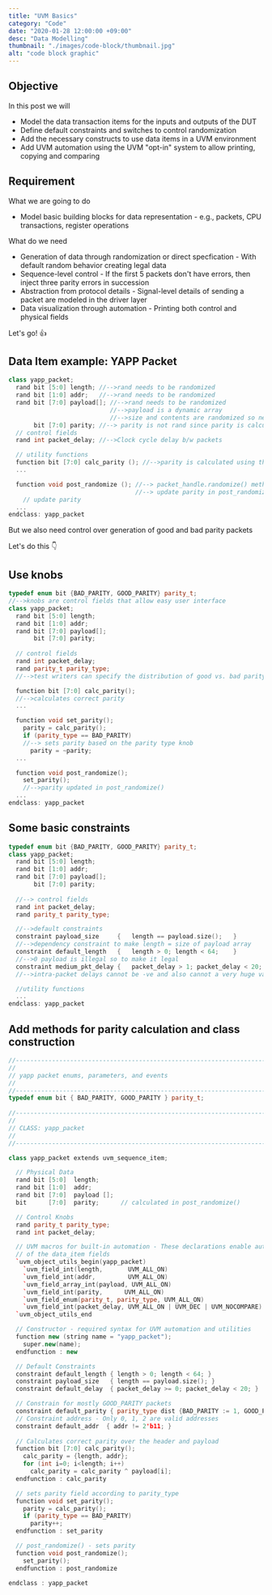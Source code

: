 ```yaml
---
title: "UVM Basics"
category: "Code"
date: "2020-01-28 12:00:00 +09:00"
desc: "Data Modelling"
thumbnail: "./images/code-block/thumbnail.jpg"
alt: "code block graphic"
---
```


## Objective

In this post we will 
* Model the data transaction items for the inputs and outputs of the DUT
* Define default constraints and switches to control randomization
* Add the necessary constructs to use data items in a UVM environment
* Add UVM automation using the UVM "opt-in" system to allow printing, copying and comparing

## Requirement

What we are going to do 
* Model basic building blocks for data representation - e.g., packets, CPU transactions, register operations

What do we need 
* Generation of data through randomization or direct specfication - With default random behavior creating legal data
* Sequence-level control - If the first 5 packets don't have errors, then inject three parity errors in succession
* Abstraction from protocol details - Signal-level details of sending a packet are modeled in the driver layer
* Data visualization through automation - Printing both control and physical fields

Let's go! 👍

## Data Item example: YAPP Packet

```cpp
class yapp_packet;
  rand bit [5:0] length; //-->rand needs to be randomized
  rand bit [1:0] addr;   //-->rand needs to be randomized
  rand bit [7:0] payload[]; //-->rand needs to be randomized
                            //-->payload is a dynamic array
                            //-->size and contents are randomized so needs constraint on size!
       bit [7:0] parity; //--> parity is not rand since parity is calculated on payload + header
  // control fields
  rand int packet_delay; //-->Clock cycle delay b/w packets

  // utility functions
  function bit [7:0] calc_parity (); //-->parity is calculated using this method
  ...

  function void post_randomize (); //--> packet_handle.randomize() method calls post_randomize()
                                   //--> update parity in post_randomize()
    // update parity
  ...
endclass: yapp_packet
```
But we also need control over generation of good and bad parity packets

Let's do this 👇

## Use knobs
```cpp
typedef enum bit {BAD_PARITY, GOOD_PARITY} parity_t;
//-->knobs are control fields that allow easy user interface
class yapp_packet;
  rand bit [5:0] length;
  rand bit [1:0] addr;
  rand bit [7:0] payload[];
       bit [7:0] parity;
  
  // control fields
  rand int packet_delay;
  rand parity_t parity_type; 
  //-->test writers can specify the distribution of good vs. bad parity

  function bit [7:0] calc_parity(); 
  //-->calculates correct parity
  ...

  function void set_parity();
    parity = calc_parity();
    if (parity_type == BAD_PARITY)
    //--> sets parity based on the parity type knob
      parity = ~parity;
  ...

  function void post_randomize();
    set_parity();
    //-->parity updated in post_randomize()
  ...
endclass: yapp_packet
```
## Some basic constraints
```cpp
typedef enum bit {BAD_PARITY, GOOD_PARITY} parity_t;
class yapp_packet;
  rand bit [5:0] length;
  rand bit [1:0] addr;
  rand bit [7:0] payload[];
       bit [7:0] parity;
  
  //--> control fields
  rand int packet_delay;
  rand parity_t parity_type;

  //-->default constraints
  constraint payload_size     {   length == payload.size();   }
  //-->dependency constraint to make length = size of payload array
  constraint default_length   {   length > 0; length < 64;    }
  //-->0 payload is illegal so to make it legal 
  constraint medium_pkt_delay {   packet_delay > 1; packet_delay < 20;  }
  //-->intra-packet delays cannot be -ve and also cannot a very huge value

  //utility functions
  ...
endclass: yapp_packet
```
## Add methods for parity calculation and class construction
```cpp
//------------------------------------------------------------------------------
//
// yapp packet enums, parameters, and events
//
//------------------------------------------------------------------------------
typedef enum bit { BAD_PARITY, GOOD_PARITY } parity_t;
 
//------------------------------------------------------------------------------
//
// CLASS: yapp_packet
//
//------------------------------------------------------------------------------

class yapp_packet extends uvm_sequence_item;     

  // Physical Data
  rand bit [5:0]  length;
  rand bit [1:0]  addr;
  rand bit [7:0]  payload [];
  bit      [7:0]  parity;      // calculated in post_randomize()

  // Control Knobs
  rand parity_t parity_type;
  rand int packet_delay;

  // UVM macros for built-in automation - These declarations enable automation
  // of the data_item fields 
  `uvm_object_utils_begin(yapp_packet)
    `uvm_field_int(length,       UVM_ALL_ON)
    `uvm_field_int(addr,         UVM_ALL_ON)
    `uvm_field_array_int(payload, UVM_ALL_ON)
    `uvm_field_int(parity,      UVM_ALL_ON)
    `uvm_field_enum(parity_t, parity_type, UVM_ALL_ON)
    `uvm_field_int(packet_delay, UVM_ALL_ON | UVM_DEC | UVM_NOCOMPARE)
  `uvm_object_utils_end

  // Constructor - required syntax for UVM automation and utilities
  function new (string name = "yapp_packet");
    super.new(name);
  endfunction : new

  // Default Constraints
  constraint default_length { length > 0; length < 64; }
  constraint payload_size   { length == payload.size(); }
  constraint default_delay  { packet_delay >= 0; packet_delay < 20; }

  // Constrain for mostly GOOD_PARITY packets
  constraint default_parity { parity_type dist {BAD_PARITY := 1, GOOD_PARITY := 5}; }
  // Constraint address - Only 0, 1, 2 are valid addresses
  constraint default_addr  { addr != 2'b11; }
 
  // Calculates correct parity over the header and payload
  function bit [7:0] calc_parity();
    calc_parity = {length, addr};
    for (int i=0; i<length; i++)
      calc_parity = calc_parity ^ payload[i];
  endfunction : calc_parity

  // sets parity field according to parity_type
  function void set_parity();
    parity = calc_parity();
    if (parity_type == BAD_PARITY)
      parity++;
  endfunction : set_parity

  // post_randomize() - sets parity
  function void post_randomize();
    set_parity();
  endfunction : post_randomize

endclass : yapp_packet
```
